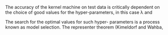 
The accuracy of the kernel machine on test data is critically dependent on the choice of good values for the hyper-parameters, in this case λ and 


The search for the optimal values for such hyper- parameters is a process known as model selection. The representer theorem (Kimeldorf and Wahba,